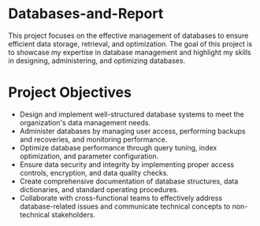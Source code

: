# Databases-and-Report

This project focuses on the effective management of databases to ensure efficient data storage, retrieval, and optimization. The goal of this project is to showcase my expertise in database management and highlight my skills in designing, administering, and optimizing databases.

# Project Objectives
- Design and implement well-structured database systems to meet the organization's data management needs.
- Administer databases by managing user access, performing backups and recoveries, and monitoring performance.
- Optimize database performance through query tuning, index optimization, and parameter configuration.
- Ensure data security and integrity by implementing proper access controls, encryption, and data quality checks.
- Create comprehensive documentation of database structures, data dictionaries, and standard operating procedures.
- Collaborate with cross-functional teams to effectively address database-related issues and communicate technical concepts to non-technical stakeholders.

